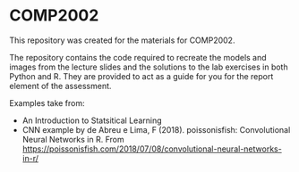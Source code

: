 # COMP2002
This repository was created for the materials for COMP2002. 

The repository contains the code required to recreate the models and images from the lecture slides and the solutions to the lab exercises in both Python and R. They are provided to act as a guide for you for the report element of the assessment. 

Examples take from:

- An Introduction to Statsitical Learning
- CNN example by de Abreu e Lima, F (2018). poissonisfish: Convolutional Neural Networks in R. From https://poissonisfish.com/2018/07/08/convolutional-neural-networks-in-r/
